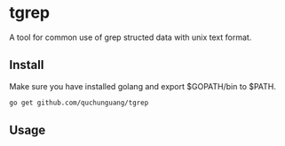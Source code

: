 tgrep
=====

A tool for common use of grep structed data with unix text format.

Install
-------

Make sure you have installed golang and export $GOPATH/bin to $PATH.

```sh
go get github.com/quchunguang/tgrep
```

Usage
-----

